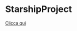 # StarshipProject
[Clicca qui]([https://www.example.com](https://github.com/Vincenzo-DeCandia/Progetto-Starship/blob/main/Relazione%20reti.pdf)https://github.com/Vincenzo-DeCandia/Progetto-Starship/blob/main/Relazione%20reti.pdf)
